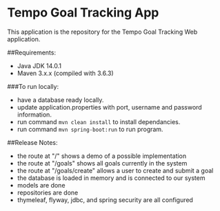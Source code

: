 # Tempo Goal Tracking App
This application is the repository for the Tempo Goal Tracking Web application.

##Requirements:
 - Java JDK 14.0.1
 - Maven 3.x.x (compiled with 3.6.3)

###To run locally:
 - have a database ready locally.
 - update application.properties with port, username and password information.
 - run command `mvn clean install` to install dependancies.
 - run command `mvn spring-boot:run` to run program.

##Release Notes:
 - the route at "/" shows a demo of a possible implementation
 - the route at "/goals" shows all goals currently in the system
 - the route at "/goals/create" allows a user to create and submit a goal
 - the database is loaded in memory and is connected to our system
 - models are done
 - repositories are done
 - thymeleaf, flyway, jdbc, and spring security are all configured
